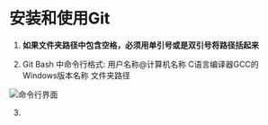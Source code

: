 # 安装和使用Git

1. **如果文件夹路径中包含空格，必须用单引号或是双引号将路径括起来**

2. Git Bash 中命令行格式: 用户名称@计算机名称 C语言编译器GCC的Windows版本名称 文件夹路径

![命令行界面](https://user-images.githubusercontent.com/27407218/101880463-ecac9580-3bcd-11eb-9ce8-39d18d383a61.png)

3. 


